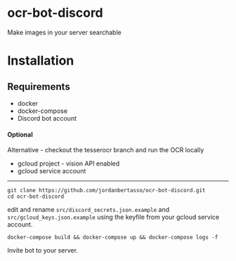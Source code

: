 # ocr-bot-discord
Make images in your server searchable

# Installation

## Requirements
* docker
* docker-compose
* Discord bot account
#### Optional
Alternative - checkout the tesserocr branch and run the OCR locally
* gcloud project - vision API enabled
* gcloud service account

----------------------------
```
git clone https://github.com/jordanbertasso/ocr-bot-discord.git
cd ocr-bot-discord
```

edit and rename `src/discord_secrets.json.example` and `src/gcloud_keys.json.example` using the keyfile from your gcloud service account.

```
docker-compose build && docker-compose up && docker-compose logs -f
```

Invite bot to your server.
